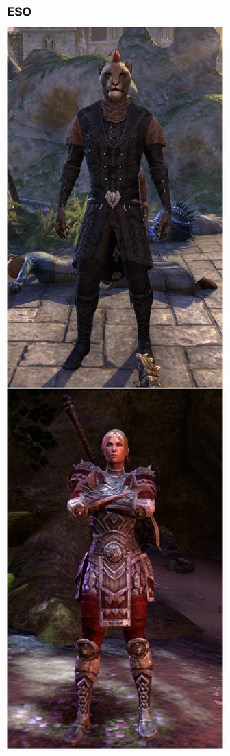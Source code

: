 # ESO

![Razum Dar](../pictures/Razum-dar.png)
![Lyris Titanborn](../pictures/Lyris-Titanborn.png)

